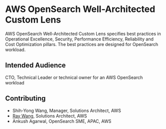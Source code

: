 # AWS OpenSearch Well-Architected Custom Lens

AWS OpenSearch Well-Architected Custom Lens specifies best practices in Operational Excellence, Security, Performance Efficiency, Reliability and Cost Optimization pillars. The best practices are designed for OpenSearch workload. 

## Intended Audience

CTO, Technical Leader or technical owner for an AWS OpenSearch workload

## Contributing
- Shih-Yong Wang, Manager, Solutions Architect, AWS
- [Ray Wang](mailto:hsiawang@amazon.com), Solutions Architect, AWS
- Ankush Agarwal, OpenSearch SME, APAC, AWS